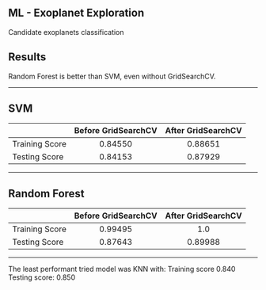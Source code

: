 ## ML - Exoplanet Exploration

Candidate exoplanets classification

## Results

Random Forest is better than SVM, even without GridSearchCV.
***

## **SVM**

|                | Before GridSearchCV   | After GridSearchCV  |
| -------------- |:---------------------:| :------------------:|
| Training Score | 0.84550               | 0.88651             |
| Testing Score  | 0.84153               | 0.87929             |

---

## **Random Forest**

|                |  Before GridSearchCV  | After GridSearchCV  |
| -------------- |:---------------------:| :------------------:|
| Training Score | 0.99495               | 1.0                 |
| Testing Score  | 0.87643               | 0.89988             |

---

The least performant tried model was KNN with:
	Training score 0.840
	Testing score: 0.850
